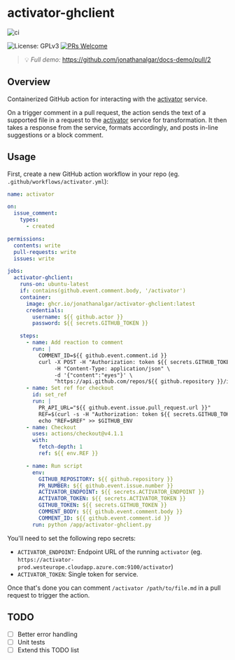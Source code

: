# activator-ghclient

![ci](https://github.com/jonathanalgar/activator-ghclient/actions/workflows/build-docker.yml/badge.svg)

![License: GPLv3](https://img.shields.io/badge/license-GPLv3-blue) [![PRs Welcome](https://img.shields.io/badge/PRs-welcome-brightgreen.svg?style=flat-square)](https://makeapullrequest.com)

> :bulb: *Full demo:* https://github.com/jonathanalgar/docs-demo/pull/2

## Overview

Containerized GitHub action for interacting with the [activator](https://github.com/jonathanalgar/activator) service.

On a trigger comment in a pull request, the action sends the text of a supported file in a request to the [activator](https://github.com/jonathanalgar/activator) service for transformation. It then takes a response from the service, formats accordingly, and posts in-line suggestions or a block comment.

 ## Usage

First, create a new GitHub action workflow in your repo (eg. `.github/workflows/activator.yml`):

```yaml
name: activator

on:
  issue_comment:
    types:
      - created

permissions:
  contents: write
  pull-requests: write
  issues: write

jobs:
  activator-ghclient:
    runs-on: ubuntu-latest
    if: contains(github.event.comment.body, '/activator')
    container: 
      image: ghcr.io/jonathanalgar/activator-ghclient:latest
      credentials:
        username: ${{ github.actor }}
        password: ${{ secrets.GITHUB_TOKEN }}

    steps:
      - name: Add reaction to comment
        run: |
          COMMENT_ID=${{ github.event.comment.id }}
          curl -X POST -H "Authorization: token ${{ secrets.GITHUB_TOKEN }}" \
               -H "Content-Type: application/json" \
               -d '{"content":"eyes"}' \
               "https://api.github.com/repos/${{ github.repository }}/issues/comments/$COMMENT_ID/reactions"
      - name: Set ref for checkout
        id: set_ref
        run: |
          PR_API_URL="${{ github.event.issue.pull_request.url }}"
          REF=$(curl -s -H "Authorization: token ${{ secrets.GITHUB_TOKEN }}" $PR_API_URL | jq -r .head.ref)
          echo "REF=$REF" >> $GITHUB_ENV
      - name: Checkout
        uses: actions/checkout@v4.1.1
        with:
          fetch-depth: 1
          ref: ${{ env.REF }}

      - name: Run script
        env:
          GITHUB_REPOSITORY: ${{ github.repository }}
          PR_NUMBER: ${{ github.event.issue.number }}
          ACTIVATOR_ENDPOINT: ${{ secrets.ACTIVATOR_ENDPOINT }}
          ACTIVATOR_TOKEN: ${{ secrets.ACTIVATOR_TOKEN }}
          GITHUB_TOKEN: ${{ secrets.GITHUB_TOKEN }}
          COMMENT_BODY: ${{ github.event.comment.body }}
          COMMENT_ID: ${{ github.event.comment.id }}
        run: python /app/activator-ghclient.py
```

You'll need to set the following repo secrets:

* `ACTIVATOR_ENDPOINT`: Endpoint URL of the running `activator` (eg. `https://activator-prod.westeurope.cloudapp.azure.com:9100/activator`)
* `ACTIVATOR_TOKEN`: Single token for service.

Once that's done you can comment `/activator /path/to/file.md` in a pull request to trigger the action.

## TODO

- [ ] Better error handling
- [ ] Unit tests
- [ ] Extend this TODO list